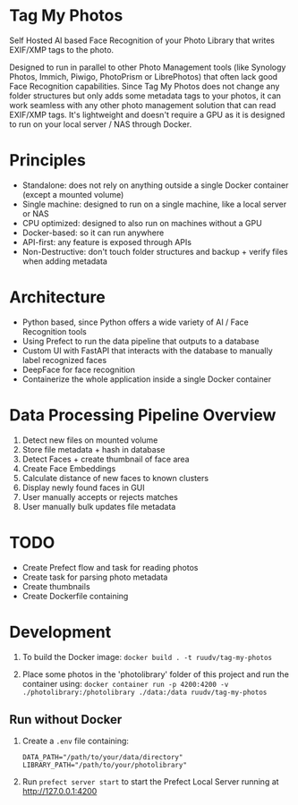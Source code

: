 # Tag My Photos
Self Hosted AI based Face Recognition of your Photo Library that writes EXIF/XMP tags to the photo.

Designed to run in parallel to other Photo Management tools (like Synology Photos, Immich, Piwigo, PhotoPrism or LibrePhotos) that often lack good Face Recognition capabilities. Since Tag My Photos does not change any folder structures but only adds some metadata tags to your photos, it can work seamless with any other photo management solution that can read EXIF/XMP tags. It's lightweight and doesn't require a GPU as it is designed to run on your local server / NAS through Docker.

# Principles
- Standalone: does not rely on anything outside a single Docker container (except a mounted volume)
- Single machine: designed to run on a single machine, like a local server or NAS
- CPU optimized: designed to also run on machines without a GPU
- Docker-based: so it can run anywhere
- API-first: any feature is exposed through APIs
- Non-Destructive: don't touch folder structures and backup + verify files when adding metadata 

# Architecture
- Python based, since Python offers a wide variety of AI / Face Recognition tools
- Using Prefect to run the data pipeline that outputs to a database
- Custom UI with FastAPI that interacts with the database to manually label recognized faces
- DeepFace for face recognition
- Containerize the whole application inside a single Docker container

# Data Processing Pipeline Overview
1. Detect new files on mounted volume
2. Store file metadata + hash in database
3. Detect Faces + create thumbnail of face area
5. Create Face Embeddings
6. Calculate distance of new faces to known clusters
7. Display newly found faces in GUI
8. User manually accepts or rejects matches
9. User manually bulk updates file metadata

# TODO
- Create Prefect flow and task for reading photos
- Create task for parsing photo metadata
- Create thumbnails
- Create Dockerfile containing


# Development

1. To build the Docker image:
`docker build . -t ruudv/tag-my-photos`

2. Place some photos in the 'photolibrary' folder of this project and run the container using:
`docker container run -p 4200:4200 -v ./photolibrary:/photolibrary ./data:/data ruudv/tag-my-photos`

## Run without Docker
1. Create a `.env` file containing:
    ```text
    DATA_PATH="/path/to/your/data/directory"
    LIBRARY_PATH="/path/to/your/photolibrary"
    ```

2. Run `prefect server start` to start the Prefect Local Server running at http://127.0.0.1:4200